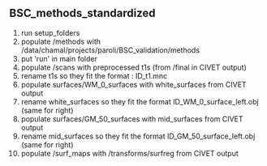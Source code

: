 ## BSC_methods_standardized
 
1. run setup_folders
2. populate /methods with /data/chamal/projects/paroli/BSC_validation/methods
3. put 'run' in main folder
3. populate /scans with preprocessed t1s (from /final in CIVET output)
4. rename t1s so they fit the format : ID_t1.mnc
5. populate surfaces/WM_0_surfaces with white_surfaces from CIVET output
6. rename white_surfaces so they fit the format ID_WM_0_surface_left.obj (same for right)
7. populate surfaces/GM_50_surfaces with mid_surfaces from CIVET output
8. rename mid_surfaces so they fit the format ID_GM_50_surface_left.obj (same for right)
9. populate /surf_maps with /transforms/surfreg from CIVET output